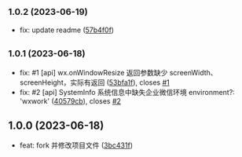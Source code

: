 ## <small>1.0.2 (2023-06-19)</small>

* fix: update readme ([57b4f0f](https://github.com/xiaweiss/miniprogram-type/commit/57b4f0f))

## <small>1.0.1 (2023-06-18)</small>

* fix: #1 [api] wx.onWindowResize 返回参数缺少 screenWidth、screenHeight，实际有返回 ([53bfa1f](https://github.com/xiaweiss/miniprogram-type/commit/53bfa1f)), closes [#1](https://github.com/xiaweiss/miniprogram-type/issues/1)
* fix: #2 [api] SystemInfo 系统信息中缺失企业微信环境 environment?: 'wxwork' ([40579cb](https://github.com/xiaweiss/miniprogram-type/commit/40579cb)), closes [#2](https://github.com/xiaweiss/miniprogram-type/issues/2)

## 1.0.0 (2023-06-18)

* feat: fork 并修改项目文件 ([3bc431f](https://github.com/xiaweiss/miniprogram-type/commit/3bc431f))
